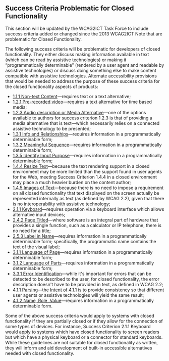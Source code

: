 Success Criteria Problematic for Closed Functionality
-----------------------------------------------------

<p class="ednote">This section will be updated by the WCAG2ICT Task Force to include success criteria added or changed since the 2013 WCAG2ICT Note that are problematic for Closed Functionality.</p>

The following success criteria will be problematic for developers of closed functionality. They either discuss making information available in text (which can be read by assistive technologies) or making it “programmatically determinable” (rendered by a user agent and readable by assistive technologies) or discuss doing something else to make content compatible with assistive technologies. Alternate accessibility provisions that would be needed to address the purpose of these success criteria for the closed functionality aspects of products:

*   [1.1.1 Non-text Content](#non-text-content)—requires text or a text alternative;
*   [1.2.1 Pre-recorded video](#audio-only-and-video-only-prerecorded)—requires a text alternative for time based media;
*   [1.2.3 Audio description or Media Alternative](#audio-description-or-media-alternative-prerecorded)—one of the options available to authors for success criterion 1.2.3 is that of providing a media alternative that is text—which necessarily relies on a connected assistive technology to be presented;
*   [1.3.1 Info and Relationships](#info-and-relationships)—requires information in a programmatically determinable form;
*   [1.3.2 Meaningful Sequence](#meaningful-sequence)—requires information in a programmatically determinable form;
*   [1.3.5 Identify Input Purpose](#identify-input-purpose)—requires information in a programmatically determinable form;
*   [1.4.4 Resize Text](#resize-text)—because the text rendering support in a closed environment may be more limited than the support found in user agents for the Web, meeting Success Criterion 1.4.4 in a closed environment may place a much heavier burden on the content author;
*   [1.4.5 Images of Text](#images-of-text)—because there is no need to impose a requirement on all closed functionality that text displayed on the screen actually be represented internally as text (as defined by WCAG 2.2), given that there is no interoperability with assistive technology;
*   [2.1.1 Keyboard](#keyboard)—requires operation via a keyboard interface which allows alternative input devices;
*   [2.4.2 Page Titled](#page-titled)—where software is an integral part of hardware that provides a single function, such as a calculator or IP telephone, there is no need for a title;
*   [2.5.3 Label in Name](#label-in-name)—requires information in a programmatically determinable form; specifically, the programmatic name contains the text of the visual label;
*   [3.1.1 Language of Page](#language-of-page)—requires information in a programmatically determinable form;
*   [3.1.2 Language of Parts](#language-of-parts)—requires information in a programmatically determinable form;
*   [3.3.1 Error Identification](#error-identification)—while it's important for errors that can be detected to be described to the user, for closed functionality, the error description doesn't have to be provided in text, as defined in WCAG 2.2;
*   [4.1.1 Parsing](#parsing)—the [Intent of 4.1.1](https://www.w3.org/WAI/WCAG22/Understanding/parsing.html#intent) is to provide consistency so that different user agents or assistive technologies will yield the same result;
*   [4.1.2 Name, Role, Value](#name-role-value)—requires information in a programmatically determinable form.

<div class="note">Some of the above success criteria would apply to systems with closed functionality if they are partially closed or if they allow for the connection of some types of devices. For instance, Success Criterion 2.1.1 Keyboard would apply to systems which have closed functionality to screen readers but which have a physical keyboard or a connector for standard keyboards.</div><div class="note">While these guidelines are not suitable for closed functionality as written, they will inform and aid development of built-in accessible alternatives needed with closed functionality.</div>
